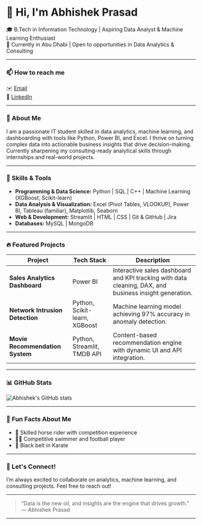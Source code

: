 # 👋 Hi, I'm Abhishek Prasad

🎓 B.Tech in Information Technology | Aspiring Data Analyst & Machine Learning Enthusiast  
📍 Currently in Abu Dhabi | Open to opportunities in Data Analytics & Consulting

---

### 📫 How to reach me  
✉️ [Email](mailto:itsabhishekprasad2003@gmail.com)  
🔗 [LinkedIn](https://linkedin.com/in/abhishekprasad-it)

---

### 🚀 About Me  
I am a passionate IT student skilled in data analytics, machine learning, and dashboarding with tools like Python, Power BI, and Excel. I thrive on turning complex data into actionable business insights that drive decision-making. Currently sharpening my consulting-ready analytical skills through internships and real-world projects.

---

### 💼 Skills & Tools  
- **Programming & Data Science:** Python | SQL | C++ | Machine Learning (XGBoost, Scikit-learn)  
- **Data Analysis & Visualization:** Excel (Pivot Tables, VLOOKUP), Power BI, Tableau (familiar), Matplotlib, Seaborn  
- **Web & Development:** Streamlit | HTML | CSS | Git & GitHub | Jira  
- **Databases:** MySQL | MongoDB  

---

### 🔥 Featured Projects

| Project                        | Tech Stack                | Description                                  |
|-------------------------------|---------------------------|----------------------------------------------|
| **Sales Analytics Dashboard**  | Power BI                  | Interactive sales dashboard and KPI tracking with data cleaning, DAX, and business insight generation.  |
| **Network Intrusion Detection**| Python, Scikit-learn, XGBoost | Machine learning model achieving 97% accuracy in anomaly detection.                   |
| **Movie Recommendation System**| Python, Streamlit, TMDB API| Content-based recommendation engine with dynamic UI and API integration.           |

---

### 📊 GitHub Stats

![Abhishek's GitHub stats](https://github-readme-stats.vercel.app/api?username=itsabhishek2003&show_icons=true&count_private=true&theme=radical)  

---

### 🌟 Fun Facts About Me  

- 🏇 Skilled horse rider with competition experience  
- 🤽‍♂️ Competitive swimmer and football player  
- 🥋 Black belt in Karate  

---

### 📢 Let's Connect!  
I’m always excited to collaborate on analytics, machine learning, and consulting projects. Feel free to reach out!

---

> “Data is the new oil, and insights are the engine that drives growth.”  
> — Abhishek Prasad

---

